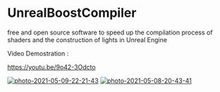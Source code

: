 # UnrealBoostCompiler
free and open source software to speed up the compilation process of shaders and the construction of lights in Unreal Engine

Video Demostration :

https://youtu.be/9o42-3Odcto

<a href="https://ibb.co/CwRpGWT"><img src="https://i.ibb.co/4FhwrJ5/photo-2021-05-09-22-21-43.jpg" alt="photo-2021-05-09-22-21-43" border="0" /></a>
<a href="https://ibb.co/PYP36Qs"><img src="https://i.ibb.co/DbvsRpP/photo-2021-05-08-20-43-41.jpg" alt="photo-2021-05-08-20-43-41" border="0" /></a>

